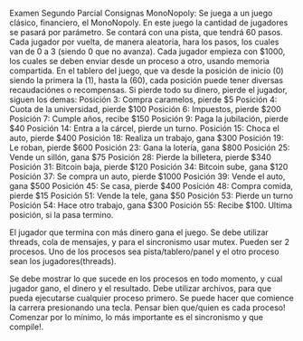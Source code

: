 Examen Segundo Parcial
Consignas
MonoNopoly:
Se juega a un juego clásico, financiero, el MonoNopoly.
En este juego la cantidad de jugadores se pasará por parámetro.
Se contará con una pista, que tendrá 60 pasos. Cada jugador por vuelta, de manera aleatoria, hara los pasos, los cuales van de 0 a 3 (siendo 0 que no avanza).
Cada jugador empieza con $1000, los cuales se deben enviar desde un proceso a otro, usando memoria compartida. 
En el tablero del juego, que va desde la posición de inicio (0) siendo la primera la (1), hasta la (60), cada posición puede tener diversas recaudaciónes o recompensas. Si pierde todo su dinero, pierde el jugador, siguen los demas:
Posición 3: Compra caramelos, pierde $5
Posición 4: Cuota de la universidad, pierde $100
Posición 6: Impuestos, pierde $200
Posición 7: Cumple años, recibe $150
Posición 9: Paga la jubilación, pierde $40
Posición 14: Entra a la cárcel, pierde un turno.
Posición 15: Choca el auto, pierde $400
Posición 18: Realiza un trabajo, gana $300
Posición 19: Le roban, pierde $600
Posición 23: Gana la lotería, gana $800
Posición 25: Vende un sillón, gana $75
Posición 28: Pierde la billetera, pierde $340
Posición 31: Bitcoin baja, pierde $120
Posición 34: Bitcoin sube, gana $120
Posición 37: Se compra un auto, pierde $1000
Posición 39: Vende el auto, gana $500
Posición 45: Se casa, pierde $400
Posición 48: Compra comida, pierde $15
Posición 51: Vende la tele, gana $50
Posición 53: Pierde un turno
Posición 54: Hace otro trabajo, gana $300
Posición 55: Recibe $100. 
Ultima posición, si la pasa termino.

El jugador que termina con más dinero gana el juego.
Se debe utilizar threads, cola de mensajes, y para el sincronismo usar mutex.
Pueden ser 2 procesos. Uno de los procesos sea pista/tablero/panel y el otro proceso sean los jugadores(threads).

Se debe mostrar lo que sucede en los procesos en todo momento, y cual jugador gano, el dinero y el resultado.
Debe utilizar archivos, para que pueda ejecutarse cualquier proceso primero.
Se puede hacer que comience la carrera presionando una tecla.
Pensar bien que/quien es cada proceso! Comenzar por lo mínimo, lo más importante es el sincronismo y que compile!.
